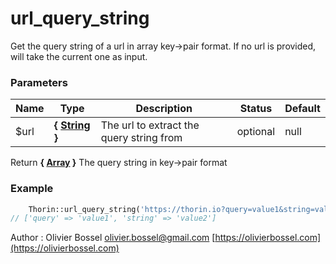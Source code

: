 # url_query_string

Get the query string of a url in array key->pair format.
If no url is provided, will take the current one as input.



### Parameters
Name  |  Type  |  Description  |  Status  |  Default
------------  |  ------------  |  ------------  |  ------------  |  ------------
$url  |  **{ [String](http://php.net/manual/en/language.types.string.php) }**  |  The url to extract the query string from  |  optional  |  null

Return **{ [Array](http://php.net/manual/en/language.types.array.php) }** The query string in key->pair format

### Example
```php
	Thorin::url_query_string('https://thorin.io?query=value1&string=value2');
// ['query' => 'value1', 'string' => 'value2']
```
Author : Olivier Bossel [olivier.bossel@gmail.com](mailto:olivier.bossel@gmail.com) [https://olivierbossel.com](https://olivierbossel.com)